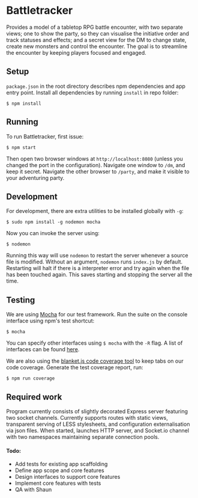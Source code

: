 
# Battletracker

Provides a model of a tabletop RPG battle encounter, with two separate views;
one to show the party, so they can visualise the initiative order and track
statuses and effects; and a secret view for the DM to change state, create new
monsters and control the encounter. The goal is to streamline the encounter
by keeping players focused and engaged.


## Setup

`package.json` in the root directory describes npm dependencies and app entry
point. Install all dependencies by running `install` in repo folder:

    $ npm install


## Running

To run Battletracker, first issue:

    $ npm start

Then open two browser windows at `http://localhost:8080` (unless you changed the
port in the configuration). Navigate one window to `/dm`, and keep it secret.
Navigate the other browser to `/party`, and make it visible to your adventuring
party.


## Development

For development, there are extra utilities to be installed globally with `-g`:

    $ sudo npm install -g nodemon mocha

Now you can invoke the server using:

    $ nodemon

Running this way will use `nodemon` to restart the server whenever a source
file is modified. Without an argument, `nodemon` runs `index.js` by default.
Restarting will halt if there is a interpreter error and try again when the
file has been touched again. This saves starting and stopping the server all
the time.


## Testing

We are using [Mocha](https://visionmedia.github.io/mocha/) for our test
framework. Run the suite on the console interface using npm's test shortcut:

    $ mocha

You can specify other interfaces using `$ mocha` with the `-R` flag. A list of
interfaces can be found [here](http://visionmedia.github.io/mocha/#interfaces).

We are also using the [blanket.js code coverage tool](http://blanketjs.org/)
to keep tabs on our code coverage. Generate the test coverage report, run:

    $ npm run coverage


## Required work

Program currently consists of slightly decorated Express server featuring two
socket channels. Currently supports routes with static views, transparent
serving of LESS stylesheets, and configuration externalisation via json files.
When started, launches HTTP server, and Socket.io channel with two namespaces
maintaining separate connection pools.

#### Todo:

- Add tests for existing app scaffolding
- Define app scope and core features
- Design interfaces to support core features
- Implement core features with tests
- QA with Shaun

